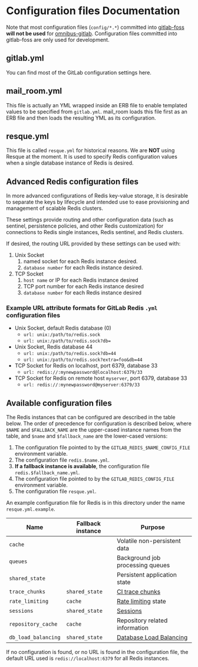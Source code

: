 # Configuration files Documentation

Note that most configuration files (`config/*.*`) committed into
[gitlab-foss](https://gitlab.com/gitlab-org/gitlab-foss) **will not be used** for
[omnibus-gitlab](https://gitlab.com/gitlab-org/omnibus-gitlab). Configuration
files committed into gitlab-foss are only used for development.

## gitlab.yml

You can find most of the GitLab configuration settings here.

## mail_room.yml

This file is actually an YML wrapped inside an ERB file to enable templated
values to be specified from `gitlab.yml`. mail_room loads this file first as
an ERB file and then loads the resulting YML as its configuration.

## resque.yml

This file is called `resque.yml` for historical reasons. We are **NOT**
using Resque at the moment. It is used to specify Redis configuration
values when a single database instance of Redis is desired.

## Advanced Redis configuration files

In more advanced configurations of Redis key-value storage, it is desirable
to separate the keys by lifecycle and intended use to ease provisioning and
management of scalable Redis clusters.

These settings provide routing and other configuration data (such as sentinel,
persistence policies, and other Redis customization) for connections
to Redis single instances, Redis sentinel, and Redis clusters.

If desired, the routing URL provided by these settings can be used with:
1. Unix Socket
    1. named socket for each Redis instance desired.
    2. `database number` for each Redis instance desired.
2. TCP Socket
    1. `host name` or IP for each Redis instance desired
    2. TCP port number for each Redis instance desired
    3. `database number` for each Redis instance desired

### Example URL attribute formats for GitLab Redis `.yml` configuration files
* Unix Socket, default Redis database (0)
    * `url: unix:/path/to/redis.sock`
    * `url: unix:/path/to/redis.sock?db=`
* Unix Socket, Redis database 44
    * `url: unix:/path/to/redis.sock?db=44`
    * `url: unix:/path/to/redis.sock?extra=foo&db=44`
* TCP Socket for Redis on localhost, port 6379, database 33
    * `url: redis://:mynewpassword@localhost:6379/33`
* TCP Socket for Redis on remote host `myserver`, port 6379, database 33
    * `url: redis://:mynewpassword@myserver:6379/33`

## Available configuration files

The Redis instances that can be configured are described in the table below. The
order of precedence for configuration is described below, where `$NAME` and
`$FALLBACK_NAME` are the upper-cased instance names from the table, and `$name`
and `$fallback_name` are the lower-cased versions:

1. The configuration file pointed to by the `GITLAB_REDIS_$NAME_CONFIG_FILE`
   environment variable.
1. The configuration file `redis.$name.yml`.
1. **If a fallback instance is available**, the configuration file
   `redis.$fallback_name.yml`.
1. The configuration file pointed to by the `GITLAB_REDIS_CONFIG_FILE`
environment variable.
1. The configuration file `resque.yml`.

An example configuration file for Redis is in this directory under the name
`resque.yml.example`.

| Name                | Fallback instance | Purpose                                                                                                      |
|---------------------|-------------------|--------------------------------------------------------------------------------------------------------------|
| `cache`             |                   | Volatile non-persistent data                                                                                 |
| `queues`            |                   | Background job processing queues                                                                             |
| `shared_state`      |                   | Persistent application state                                                                                 |
| `trace_chunks`      | `shared_state`    | [CI trace chunks](https://docs.gitlab.com/ee/administration/job_logs.html#incremental-logging-architecture)  |
| `rate_limiting`     | `cache`           | [Rate limiting](https://docs.gitlab.com/ee/user/admin_area/settings/user_and_ip_rate_limits.html) state      |
| `sessions`          | `shared_state`    | [Sessions](https://docs.gitlab.com/ee/development/session.html#redis)                                        |
| `repository_cache`  | `cache`           | Repository related information                                                                               |
| `db_load_balancing` | `shared_state`    | [Database Load Balancing](https://docs.gitlab.com/ee/administration/postgresql/database_load_balancing.html) |

If no configuration is found, or no URL is found in the configuration
file, the default URL used is `redis://localhost:6379` for all Redis instances.
